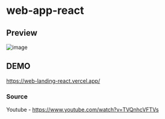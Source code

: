 # web-app-react

## Preview
![image](https://user-images.githubusercontent.com/26201178/171910929-cc5cf97c-55c4-4171-89f0-feef2123a110.png)

## DEMO
https://web-landing-react.vercel.app/

### Source
Youtube - https://www.youtube.com/watch?v=TVQnhcVFTVs
